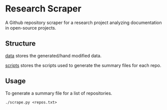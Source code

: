 # Research Scraper
A Github repository scraper for a research project analyzing documentation in open-source projects.

## Structure
[data](data) stores the generated/hand modified data.

[scripts](scripts) stores the scripts used to generate the summary files for each repo.

## Usage
To generate a summary file for a list of repositories.
```
./scrape.py <repos.txt>
```
